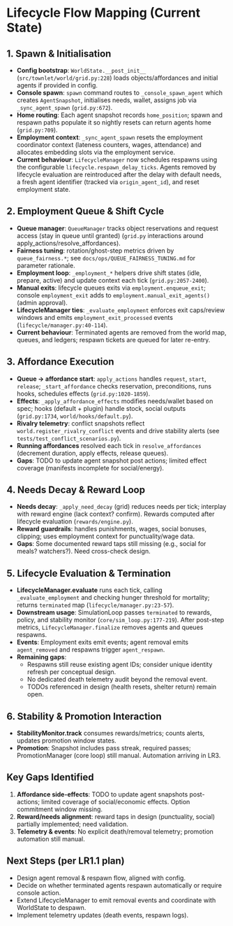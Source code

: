 # Lifecycle Flow Mapping (Current State)

## 1. Spawn & Initialisation
- **Config bootstrap**: `WorldState.__post_init__` (`src/townlet/world/grid.py:228`) loads objects/affordances and initial agents if provided in config.
- **Console spawn**: `spawn` command routes to `_console_spawn_agent` which creates `AgentSnapshot`, initialises needs, wallet, assigns job via `_sync_agent_spawn` (`grid.py:672`).
- **Home routing**: Each agent snapshot records `home_position`; spawn and respawn paths populate it so nightly resets can return agents home (`grid.py:709`).
- **Employment context**: `_sync_agent_spawn` resets the employment coordinator context (lateness counters, wages, attendance) and allocates embedding slots via the employment service.
- **Current behaviour**: `LifecycleManager` now schedules respawns using the configurable
  `lifecycle.respawn_delay_ticks`. Agents removed by lifecycle evaluation are reintroduced after
  the delay with default needs, a fresh agent identifier (tracked via `origin_agent_id`), and reset employment state.

## 2. Employment Queue & Shift Cycle
- **Queue manager**: `QueueManager` tracks object reservations and request access (stay in queue until granted) (`grid.py` interactions around apply_actions/resolve_affordances).
- **Fairness tuning**: rotation/ghost-step metrics driven by `queue_fairness.*`; see `docs/ops/QUEUE_FAIRNESS_TUNING.md` for parameter rationale.
- **Employment loop**: `_employment_*` helpers drive shift states (idle, prepare, active) and update context each tick (`grid.py:2057-2400`).
- **Manual exits**: lifecycle queues exits via `employment.enqueue_exit`; console `employment_exit` adds to `employment.manual_exit_agents()` (admin approval).
- **LifecycleManager ties**: `_evaluate_employment` enforces exit caps/review windows and emits `employment_exit_processed` events (`lifecycle/manager.py:40-114`).
- **Current behaviour**: Terminated agents are removed from the world map, queues, and ledgers;
  respawn tickets are queued for later re-entry.

## 3. Affordance Execution
- **Queue → affordance start**: `apply_actions` handles `request`, `start`, `release`; `_start_affordance` checks reservation, preconditions, runs hooks, schedules effects (`grid.py:1020-1859`).
- **Effects**: `_apply_affordance_effects` modifies needs/wallet based on spec; hooks (default + plugin) handle stock, social outputs (`grid.py:1734`, `world/hooks/default.py`).
- **Rivalry telemetry**: conflict snapshots reflect `world.register_rivalry_conflict` events and drive stability alerts (see `tests/test_conflict_scenarios.py`).
- **Running affordances** resolved each tick in `resolve_affordances` (decrement duration, apply effects, release queues).
- **Gaps**: TODO to update agent snapshot post actions; limited effect coverage (manifests incomplete for social/energy).

## 4. Needs Decay & Reward Loop
- **Needs decay**: `_apply_need_decay` (grid) reduces needs per tick; interplay with reward engine (lack context? confirm). Rewards computed after lifecycle evaluation (`rewards/engine.py`).
- **Reward guardrails**: handles punishments, wages, social bonuses, clipping; uses employment context for punctuality/wage data.
- **Gaps**: Some documented reward taps still missing (e.g., social for meals? watchers?). Need cross-check design.

## 5. Lifecycle Evaluation & Termination
- **LifecycleManager.evaluate** runs each tick, calling `_evaluate_employment` and checking hunger threshold for mortality; returns `terminated` map (`lifecycle/manager.py:23-57`).
- **Downstream usage**: SimulationLoop passes `terminated` to rewards, policy, and stability monitor (`core/sim_loop.py:177-219`). After post-step metrics, `LifecycleManager.finalize` removes agents and queues respawns.
- **Events**: Employment exits emit events; agent removal emits `agent_removed` and respawns trigger `agent_respawn`.
- **Remaining gaps**:
  - Respawns still reuse existing agent IDs; consider unique identity refresh per conceptual design.
  - No dedicated death telemetry audit beyond the removal event.
  - TODOs referenced in design (health resets, shelter return) remain open.

## 6. Stability & Promotion Interaction
- **StabilityMonitor.track** consumes rewards/metrics; counts alerts, updates promotion window states.
- **Promotion**: Snapshot includes pass streak, required passes; PromotionManager (core loop) still manual. Automation arriving in LR3.

## Key Gaps Identified
1. **Affordance side-effects**: TODO to update agent snapshots post-actions; limited coverage of social/economic effects. Option commitment window missing.
2. **Reward/needs alignment**: reward taps in design (punctuality, social) partially implemented; need validation.
3. **Telemetry & events**: No explicit death/removal telemetry; promotion automation still manual.

## Next Steps (per LR1.1 plan)
- Design agent removal & respawn flow, aligned with config.
- Decide on whether terminated agents respawn automatically or require console action.
- Extend LifecycleManager to emit removal events and coordinate with WorldState to despawn.
- Implement telemetry updates (death events, respawn logs).
